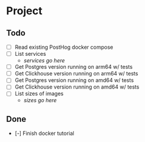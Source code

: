 # Project

## Todo

- [ ] Read existing PostHog docker compose
- [ ] List services
    - *services go here*
- [ ] Get Postgres version running on arm64 w/ tests
- [ ] Get Clickhouse version running on arm64 w/ tests
- [ ] Get Postgres version running on amd64 w/ tests
- [ ] Get Clickhouse version running on amd64 w/ tests
- [ ] List sizes of images
    - *sizes go here*

## Done

- [-] Finish docker tutorial
